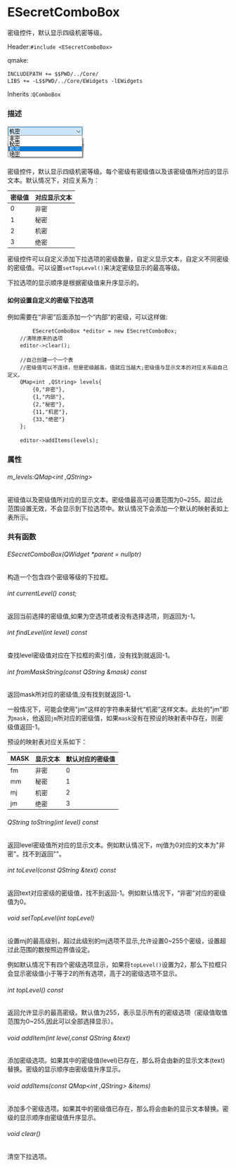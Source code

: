 # ESecretComboBox

密级控件，默认显示四级机密等级。

Header:`#include <ESecretComboBox>`

qmake:

```
INCLUDEPATH += $$PWD/../Core/
LIBS += -L$$PWD/../Core/EWidgets -lEWidgets
```

Inherits :`QComboBox`

### 描述

![image-20230119233825688](.\images\ESecretComboBox.png)

密级控件，默认显示四级机密等级。每个密级有密级值以及该密级值所对应的显示文本。默认情况下，对应关系为：

| 密级值 | 对应显示文本 |
| ------ | ------------ |
| 0      | 非密         |
| 1      | 秘密         |
| 2      | 机密         |
| 3      | 绝密         |

密级控件可以自定义添加下拉选项的密级数量，自定义显示文本，自定义不同密级的密级值。可以设置`setTopLevel()`来决定密级显示的最高等级。

下拉选项的显示顺序是根据密级值来升序显示的。

#### 如何设置自定义的密级下拉选项

例如需要在“非密”后面添加一个“内部”的密级，可以这样做:

```
		ESecretComboBox *editor = new ESecretComboBox;
    //清除原来的选项
    editor->clear();

    //自己创建一个一个表
    //密级值可以不连续，但是密级越高，值就应当越大;密级值与显示文本的对应关系由自己定义。
    QMap<int ,QString> levels{
        {0,"非密"},
        {1,"内部"},
        {2,"秘密"},
        {11,"机密"},
        {33,"绝密"}
    };

    editor->addItems(levels);
```

### 属性

###### m_levels:QMap<int ,QString>

密级值以及密级值所对应的显示文本。密级值最高可设置范围为0~255。超过此范围设置无效，不会显示到下拉选项中。默认情况下会添加一个默认的映射表如上表所示。

### 共有函数

###### ESecretComboBox(QWidget *parent = nullptr)

构造一个包含四个密级等级的下拉框。

######     int currentLevel() const;

返回当前选择的密级值,如果为空选项或者没有选择选项，则返回为-1。

###### int findLevel(int level) const

查找level密级值对应在下拉框的索引值，没有找到就返回-1。

###### int fromMaskString(const QString &mask) const

返回mask所对应的密级值,没有找到就返回-1。

一般情况下，可能会使用"jm"这样的字符串来替代“机密”这样文本。此处的"jm"即为`mask`，他返回`jm`所对应的密级值，如果`mask`没有在预设的映射表中存在，则密级值返回-1。

预设的映射表对应关系如下：

| MASK | 显示文本 | 默认对应的密级值 |
| ---- | -------- | ---------------- |
| fm   | 非密     | 0                |
| mm   | 秘密     | 1                |
| mj   | 机密     | 2                |
| jm   | 绝密     | 3                |

###### QString toString(int level) const

返回level密级值所对应的显示文本。例如默认情况下，mj值为0对应的文本为"非 密"。找不到返回""。

###### int toLevel(const QString &text) const

返回text对应密级的密级值，找不到返回-1。例如默认情况下，“非密”对应的密级值为0。

###### void setTopLevel(int topLevel)

设置mj的最高级别，超过此级别的mj选项不显示,允许设置0~255个密级，设置超过此范围的数按照边界值设定。

例如默认情况下有四个密级选项显示，如果将`topLevel()`设置为2，那么下拉框只会显示密级值小于等于2的所有选项，高于2的密级选项不显示。

###### int topLevel() const

返回允许显示的最高密级。默认值为255，表示显示所有的密级选项（密级值取值范围为0~255,因此可以全部选择显示）。

###### void addItem(int level,const QString &text)

添加密级选项。如果其中的密级值(level)已存在，那么将会由新的显示文本(text)替换。密级的显示顺序由密级值升序显示。

###### void addItems(const QMap<int ,QString> &items)

添加多个密级选项。如果其中的密级值已存在，那么将会由新的显示文本替换。密级的显示顺序由密级值升序显示。

###### void clear()

清空下拉选项。